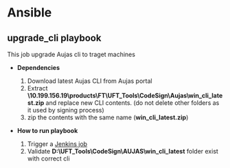 # Ansible 

## upgrade_cli playbook
This job upgrade Aujas cli to traget machines

* **Dependencies**
    1. Download latest Aujas CLI from Aujas portal
    2. Extract **\\10.199.156.19\products\FT\UFT_Tools\CodeSign\Aujas\win_cli_latest.zip** and replace new CLI contents. (do not delete other folders as it used by signing process)
    3. zip the contents with the same name (**win_cli_latest.zip**)

* **How to run playbook**
    1. Trigger a [Jenkins job](http://mydtbld0211.swinfra.net:8080/view/Products/view/Self%20Services/job/Upgrade_Aujas_Cli/)
    2. Validate **D:\UFT_Tools\CodeSign\AUJAS\win_cli_latest** folder exist with correct cli


